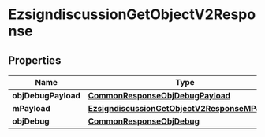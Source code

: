 
# EzsigndiscussionGetObjectV2Response

## Properties
Name | Type | Description | Notes
------------ | ------------- | ------------- | -------------
**objDebugPayload** | [**CommonResponseObjDebugPayload**](CommonResponseObjDebugPayload.md) |  | 
**mPayload** | [**EzsigndiscussionGetObjectV2ResponseMPayload**](EzsigndiscussionGetObjectV2ResponseMPayload.md) |  | 
**objDebug** | [**CommonResponseObjDebug**](CommonResponseObjDebug.md) |  |  [optional]



